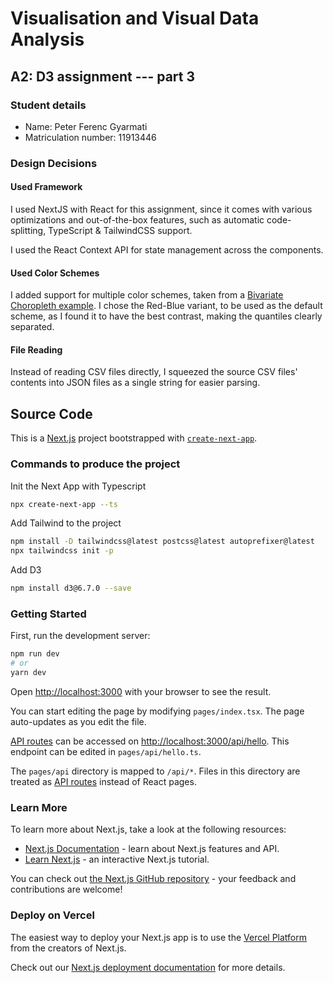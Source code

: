# Visualisation and Visual Data Analysis

## A2: D3 assignment --- part 3

### Student details

-   Name: Peter Ferenc Gyarmati
-   Matriculation number: 11913446

### Design Decisions

#### Used Framework

I used NextJS with React for this assignment, since it comes with various optimizations and out-of-the-box features,
such as automatic code-splitting, TypeScript & TailwindCSS support.

I used the React Context API for state management across the components.

#### Used Color Schemes

I added support for multiple color schemes, taken from
a [Bivariate Choropleth example](https://observablehq.com/@d3/bivariate-choropleth). I chose the Red-Blue variant, to be
used as the default scheme, as I found it to have the best contrast, making the quantiles clearly separated.

#### File Reading

Instead of reading CSV files directly, I squeezed the source CSV files' contents into JSON files as a single string for
easier parsing.

## Source Code

This is a [Next.js](https://nextjs.org/) project bootstrapped
with [`create-next-app`](https://github.com/vercel/next.js/tree/canary/packages/create-next-app).

### Commands to produce the project

Init the Next App with Typescript

```bash
npx create-next-app --ts
```

Add Tailwind to the project

```bash
npm install -D tailwindcss@latest postcss@latest autoprefixer@latest
npx tailwindcss init -p
```

Add D3

```bash
npm install d3@6.7.0 --save
```

### Getting Started

First, run the development server:

```bash
npm run dev
# or
yarn dev
```

Open [http://localhost:3000](http://localhost:3000) with your browser to see the result.

You can start editing the page by modifying `pages/index.tsx`. The page auto-updates as you edit the file.

[API routes](https://nextjs.org/docs/api-routes/introduction) can be accessed
on [http://localhost:3000/api/hello](http://localhost:3000/api/hello). This endpoint can be edited
in `pages/api/hello.ts`.

The `pages/api` directory is mapped to `/api/*`. Files in this directory are treated
as [API routes](https://nextjs.org/docs/api-routes/introduction) instead of React pages.

### Learn More

To learn more about Next.js, take a look at the following resources:

-   [Next.js Documentation](https://nextjs.org/docs) - learn about Next.js features and API.
-   [Learn Next.js](https://nextjs.org/learn) - an interactive Next.js tutorial.

You can check out [the Next.js GitHub repository](https://github.com/vercel/next.js/) - your feedback and contributions
are welcome!

### Deploy on Vercel

The easiest way to deploy your Next.js app is to use
the [Vercel Platform](https://vercel.com/new?utm_medium=default-template&filter=next.js&utm_source=create-next-app&utm_campaign=create-next-app-readme)
from the creators of Next.js.

Check out our [Next.js deployment documentation](https://nextjs.org/docs/deployment) for more details.
